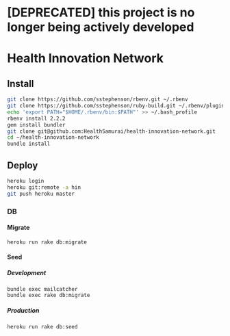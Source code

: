 # [DEPRECATED] this project is no longer being actively developed

# Health Innovation Network

## Install

```sh
git clone https://github.com/sstephenson/rbenv.git ~/.rbenv
git clone https://github.com/sstephenson/ruby-build.git ~/.rbenv/plugins/ruby-build
echo 'export PATH="$HOME/.rbenv/bin:$PATH"' >> ~/.bash_profile
rbenv install 2.2.2
gem install bundler
git clone git@github.com:HealthSamurai/health-innovation-network.git
cd ~/health-innovation-network
bundle install
```

## Deploy

```sh
heroku login
heroku git:remote -a hin
git push heroku master
```

### DB

#### Migrate

    heroku run rake db:migrate

#### Seed
##### Development
    bundle exec mailcatcher
    bundle exec rake db:migrate
    
##### Production
    heroku run rake db:seed
